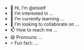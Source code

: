 - 👋 Hi, I’m @elsielf
- 👀 I’m interested in ...
- 🌱 I’m currently learning ...
- 💞️ I’m looking to collaborate on ...
- 📫 How to reach me ...
- 😄 Pronouns: ...
- ⚡ Fun fact: ...

<!---
elsielf/elsielf is a ✨ special ✨ repository because its `README.md` (this file) appears on your GitHub profile.
You can click the Preview link to take a look at your changes.
--->
